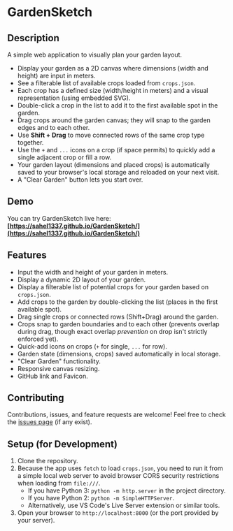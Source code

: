 # GardenSketch

## Description
A simple web application to visually plan your garden layout. 

*   Display your garden as a 2D canvas where dimensions (width and height) are input in meters.
*   See a filterable list of available crops loaded from `crops.json`.
*   Each crop has a defined size (width/height in meters) and a visual representation (using embedded SVG).
*   Double-click a crop in the list to add it to the first available spot in the garden.
*   Drag crops around the garden canvas; they will snap to the garden edges and to each other.
*   Use **Shift + Drag** to move connected rows of the same crop type together.
*   Use the `+` and `...` icons on a crop (if space permits) to quickly add a single adjacent crop or fill a row.
*   Your garden layout (dimensions and placed crops) is automatically saved to your browser's local storage and reloaded on your next visit.
*   A "Clear Garden" button lets you start over.

## Demo

You can try GardenSketch live here: **[https://sahel1337.github.io/GardenSketch/](https://sahel1337.github.io/GardenSketch/)**

## Features

*   Input the width and height of your garden in meters.
*   Display a dynamic 2D layout of your garden.
*   Display a filterable list of potential crops for your garden based on `crops.json`.
*   Add crops to the garden by double-clicking the list (places in the first available spot).
*   Drag single crops or connected rows (Shift+Drag) around the garden.
*   Crops snap to garden boundaries and to each other (prevents overlap during drag, though exact overlap *prevention* on drop isn't strictly enforced yet).
*   Quick-add icons on crops (`+` for single, `...` for row).
*   Garden state (dimensions, crops) saved automatically in local storage.
*   "Clear Garden" functionality.
*   Responsive canvas resizing.
*   GitHub link and Favicon.

## Contributing

Contributions, issues, and feature requests are welcome! Feel free to check the [issues page](https://github.com/SaHeL1337/GardenSketch/issues) (if any exist).

## Setup (for Development)

1.  Clone the repository.
2.  Because the app uses `fetch` to load `crops.json`, you need to run it from a simple local web server to avoid browser CORS security restrictions when loading from `file:///`. 
    *   If you have Python 3: `python -m http.server` in the project directory.
    *   If you have Python 2: `python -m SimpleHTTPServer`.
    *   Alternatively, use VS Code's Live Server extension or similar tools.
3.  Open your browser to `http://localhost:8000` (or the port provided by your server).
